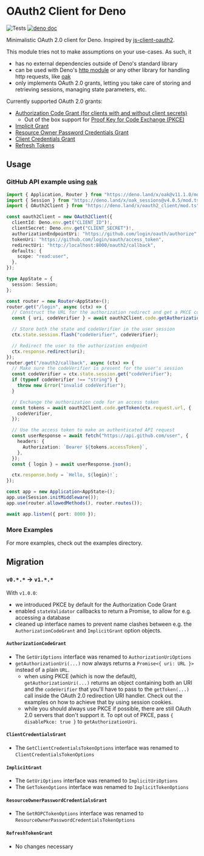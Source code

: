 # OAuth2 Client for Deno

![Tests](https://github.com/cmd-johnson/deno-oauth2-client/workflows/Tests/badge.svg)
[![deno doc](https://doc.deno.land/badge.svg)](https://doc.deno.land/https/raw.githubusercontent.com/cmd-johnson/deno-oauth2-client/master/mod.ts)

Minimalistic OAuth 2.0 client for Deno.
Inspired by [js-client-oauth2](https://github.com/mulesoft/js-client-oauth2/).

This module tries not to make assumptions on your use-cases.
As such, it
- has no external dependencies outside of Deno's standard library
- can be used with Deno's [http module](https://deno.land/std@0.71.0/http) or any other library for handling http requests, like [oak](https://deno.land/x/oak)
- only implements OAuth 2.0 grants, letting you take care of storing and retrieving sessions, managing state parameters, etc.

Currently supported OAuth 2.0 grants:
- [Authorization Code Grant (for clients with and without client secrets)](https://www.rfc-editor.org/rfc/rfc6749#section-4.1)
    - Out of the box support for [Proof Key for Code Exchange (PKCE)](https://www.rfc-editor.org/rfc/rfc7636)
- [Implicit Grant](https://www.rfc-editor.org/rfc/rfc6749#section-4.2)
- [Resource Owner Password Credentials Grant](https://www.rfc-editor.org/rfc/rfc6749#section-4.3)
- [Client Credentials Grant](https://www.rfc-editor.org/rfc/rfc6749#section-4.4)
- [Refresh Tokens](https://www.rfc-editor.org/rfc/rfc6749#section-6)

## Usage

### GitHub API example using [oak](https://deno.land/x/oak)

```ts
import { Application, Router } from "https://deno.land/x/oak@v11.1.0/mod.ts";
import { Session } from "https://deno.land/x/oak_sessions@v4.0.5/mod.ts";
import { OAuth2Client } from "https://deno.land/x/oauth2_client/mod.ts";

const oauth2Client = new OAuth2Client({
  clientId: Deno.env.get("CLIENT_ID")!,
  clientSecret: Deno.env.get("CLIENT_SECRET")!,
  authorizationEndpointUri: "https://github.com/login/oauth/authorize",
  tokenUri: "https://github.com/login/oauth/access_token",
  redirectUri: "http://localhost:8000/oauth2/callback",
  defaults: {
    scope: "read:user",
  },
});

type AppState = {
  session: Session;
};

const router = new Router<AppState>();
router.get("/login", async (ctx) => {
  // Construct the URL for the authorization redirect and get a PKCE codeVerifier
  const { uri, codeVerifier } = await oauth2Client.code.getAuthorizationUri();

  // Store both the state and codeVerifier in the user session
  ctx.state.session.flash("codeVerifier", codeVerifier);

  // Redirect the user to the authorization endpoint
  ctx.response.redirect(uri);
});
router.get("/oauth2/callback", async (ctx) => {
  // Make sure the codeVerifier is present for the user's session
  const codeVerifier = ctx.state.session.get("codeVerifier");
  if (typeof codeVerifier !== "string") {
    throw new Error("invalid codeVerifier");
  }

  // Exchange the authorization code for an access token
  const tokens = await oauth2Client.code.getToken(ctx.request.url, {
    codeVerifier,
  });

  // Use the access token to make an authenticated API request
  const userResponse = await fetch("https://api.github.com/user", {
    headers: {
      Authorization: `Bearer ${tokens.accessToken}`,
    },
  });
  const { login } = await userResponse.json();

  ctx.response.body = `Hello, ${login}!`;
});

const app = new Application<AppState>();
app.use(Session.initMiddleware());
app.use(router.allowedMethods(), router.routes());

await app.listen({ port: 8000 });
```

### More Examples

For more examples, check out the examples directory.

## Migration

### `v0.*.*` -> `v1.*.*`

With `v1.0.0`:
- we introduced PKCE by default for the Authorization Code Grant
- enabled `stateValidator` callbacks to return a Promise, to allow for e.g. accessing a database
- cleaned up interface names to prevent name clashes between e.g. the `AuthorizationCodeGrant` and `ImplicitGrant` option objects.

#### `AuthorizationCodeGrant`

- The `GetUriOptions` interface was renamed to `AuthorizationUriOptions`
- `getAuthorizationUri(...)` now always returns a `Promise<{ uri: URL }>` instead of a plain `URL`.
    - when using PKCE (which is now the default), `getAuthorizationUri(...)` returns an object containing both an URI and the `codeVerifier` that you'll have to pass to the `getToken(...)` call inside the OAuth 2.0 redirection URI handler. Check out the examples on how to achieve that by using session cookies.
    - while you should always use PKCE if possible, there are still OAuth 2.0 servers that don't support it. To opt out of PKCE, pass `{ disablePkce: true }` to `getAuthorizationUri`.

#### `ClientCredentialsGrant`

- The `GetClientCredentialsTokenOptions` interface was renamed to `ClientCredentialsTokenOptions`

#### `ImplicitGrant`

- The `GetUriOptions` interface was renamed to `ImplicitUriOptions`
- The `GetTokenOptions` interface was renamed to `ImplicitTokenOptions`

#### `ResourceOwnerPasswordCredentialsGrant`

- The `GetROPCTokenOptions` interface was renamed to `ResourceOwnerPasswordCredentialsTokenOptions`

#### `RefreshTokenGrant`

- No changes necessary

